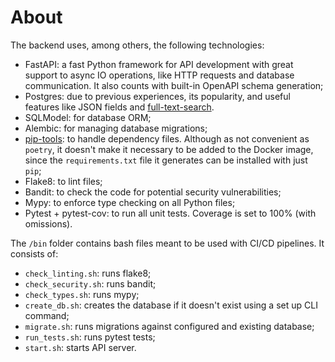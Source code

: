 # About

The backend uses, among others, the following technologies:
- FastAPI: a fast Python framework for API development with great support to async IO operations, like HTTP requests and database communication. It also counts with built-in OpenAPI schema generation;
- Postgres: due to previous experiences, its popularity, and useful features like JSON fields and [full-text-search](https://github.com/rafael-frs-a/django_memes#dependencies).
- SQLModel: for database ORM;
- Alembic: for managing database migrations;
- [pip-tools](https://github.com/jazzband/pip-tools): to handle dependency files. Although as not convenient as `poetry`, it doesn't make it necessary to be added to the Docker image, since the `requirements.txt` file it generates can be installed with just `pip`;
- Flake8: to lint files;
- Bandit: to check the code for potential security vulnerabilities;
- Mypy: to enforce type checking on all Python files;
- Pytest + pytest-cov: to run all unit tests. Coverage is set to 100% (with omissions).

The `/bin` folder contains bash files meant to be used with CI/CD pipelines. It consists of:
- `check_linting.sh`: runs flake8;
- `check_security.sh`: runs bandit;
- `check_types.sh`: runs mypy;
- `create_db.sh`: creates the database if it doesn't exist using a set up CLI command;
- `migrate.sh`: runs migrations against configured and existing database;
- `run_tests.sh`: runs pytest tests;
- `start.sh`: starts API server.
